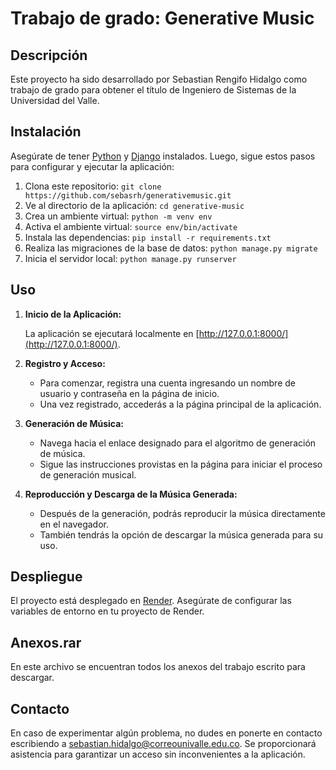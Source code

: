 # Trabajo de grado: Generative Music

## Descripción
Este proyecto ha sido desarrollado por Sebastian Rengifo Hidalgo como trabajo de grado para obtener el título de Ingeniero de Sistemas de la Universidad del Valle. 

## Instalación
Asegúrate de tener [Python](https://www.python.org/downloads/) y [Django](https://www.djangoproject.com/download/) instalados. Luego, sigue estos pasos para configurar y ejecutar la aplicación:

1. Clona este repositorio: `git clone https://github.com/sebasrh/generativemusic.git`
2. Ve al directorio de la aplicación: `cd generative-music`
3. Crea un ambiente virtual: `python -m venv env`
4. Activa el ambiente virtual: `source env/bin/activate`
5. Instala las dependencias: `pip install -r requirements.txt`
6. Realiza las migraciones de la base de datos: `python manage.py migrate`
7. Inicia el servidor local: `python manage.py runserver`

## Uso

1. **Inicio de la Aplicación:**

   La aplicación se ejecutará localmente en [http://127.0.0.1:8000/](http://127.0.0.1:8000/).

2. **Registro y Acceso:**

   - Para comenzar, registra una cuenta ingresando un nombre de usuario y contraseña en la página de inicio.
   - Una vez registrado, accederás a la página principal de la aplicación.

3. **Generación de Música:**

   - Navega hacia el enlace designado para el algoritmo de generación de música.
   - Sigue las instrucciones provistas en la página para iniciar el proceso de generación musical.

4. **Reproducción y Descarga de la Música Generada:**

   - Después de la generación, podrás reproducir la música directamente en el navegador.
   - También tendrás la opción de descargar la música generada para su uso.

## Despliegue
El proyecto está desplegado en [Render](https://render.com/). Asegúrate de configurar las variables de entorno en tu proyecto de Render.

## Anexos.rar
En este archivo se encuentran todos los anexos del trabajo escrito para descargar.

## Contacto
En caso de experimentar algún problema, no dudes en ponerte en contacto escribiendo a [sebastian.hidalgo@correounivalle.edu.co](sebastian.hidalgo@correounivalle.edu.co). Se proporcionará asistencia para garantizar un acceso sin inconvenientes a la aplicación.
